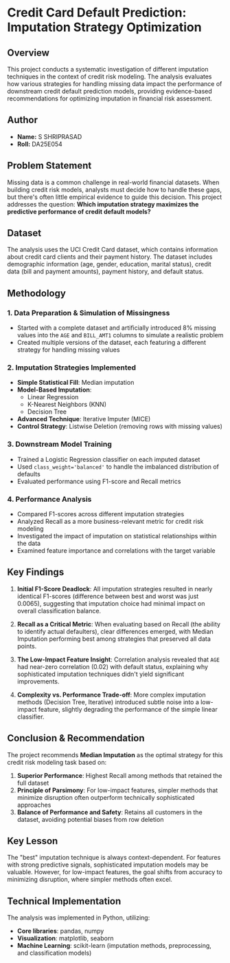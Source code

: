# Credit Card Default Prediction: Imputation Strategy Optimization
## Overview
This project conducts a systematic investigation of different imputation techniques in the context of credit risk modeling. The analysis evaluates how various strategies for handling missing data impact the performance of downstream credit default prediction models, providing evidence-based recommendations for optimizing imputation in financial risk assessment.

## Author
- **Name:** S SHRIPRASAD
- **Roll:** DA25E054

## Problem Statement
Missing data is a common challenge in real-world financial datasets. When building credit risk models, analysts must decide how to handle these gaps, but there's often little empirical evidence to guide this decision. This project addresses the question: **Which imputation strategy maximizes the predictive performance of credit default models?**

## Dataset
The analysis uses the UCI Credit Card dataset, which contains information about credit card clients and their payment history. The dataset includes demographic information (age, gender, education, marital status), credit data (bill and payment amounts), payment history, and default status.

## Methodology

### 1. Data Preparation & Simulation of Missingness
- Started with a complete dataset and artificially introduced 8% missing values into the `AGE` and `BILL_AMT1` columns to simulate a realistic problem
- Created multiple versions of the dataset, each featuring a different strategy for handling missing values

### 2. Imputation Strategies Implemented
- **Simple Statistical Fill**: Median imputation
- **Model-Based Imputation**:
  - Linear Regression
  - K-Nearest Neighbors (KNN)
  - Decision Tree
- **Advanced Technique**: Iterative Imputer (MICE)
- **Control Strategy**: Listwise Deletion (removing rows with missing values)

### 3. Downstream Model Training
- Trained a Logistic Regression classifier on each imputed dataset
- Used `class_weight='balanced'` to handle the imbalanced distribution of defaults
- Evaluated performance using F1-score and Recall metrics

### 4. Performance Analysis
- Compared F1-scores across different imputation strategies
- Analyzed Recall as a more business-relevant metric for credit risk modeling
- Investigated the impact of imputation on statistical relationships within the data
- Examined feature importance and correlations with the target variable

## Key Findings

1. **Initial F1-Score Deadlock**: All imputation strategies resulted in nearly identical F1-scores (difference between best and worst was just 0.0065), suggesting that imputation choice had minimal impact on overall classification balance.

2. **Recall as a Critical Metric**: When evaluating based on Recall (the ability to identify actual defaulters), clear differences emerged, with Median Imputation performing best among strategies that preserved all data points.

3. **The Low-Impact Feature Insight**: Correlation analysis revealed that `AGE` had near-zero correlation (0.02) with default status, explaining why sophisticated imputation techniques didn't yield significant improvements.

4. **Complexity vs. Performance Trade-off**: More complex imputation methods (Decision Tree, Iterative) introduced subtle noise into a low-impact feature, slightly degrading the performance of the simple linear classifier.

## Conclusion & Recommendation

The project recommends **Median Imputation** as the optimal strategy for this credit risk modeling task based on:

1. **Superior Performance**: Highest Recall among methods that retained the full dataset
2. **Principle of Parsimony**: For low-impact features, simpler methods that minimize disruption often outperform technically sophisticated approaches
3. **Balance of Performance and Safety**: Retains all customers in the dataset, avoiding potential biases from row deletion

## Key Lesson
The "best" imputation technique is always context-dependent. For features with strong predictive signals, sophisticated imputation models may be valuable. However, for low-impact features, the goal shifts from accuracy to minimizing disruption, where simpler methods often excel.

## Technical Implementation
The analysis was implemented in Python, utilizing:
- **Core libraries**: pandas, numpy
- **Visualization**: matplotlib, seaborn
- **Machine Learning**: scikit-learn (imputation methods, preprocessing, and classification models)
